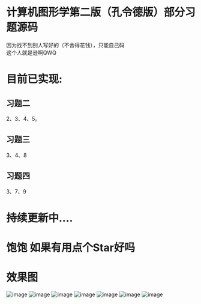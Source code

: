 # 计算机图形学第二版（孔令德版）部分习题源码  
因为找不到别人写好的（不舍得花钱），只能自己码  
这个人就是逊啊QWQ  

# 目前已实现:
## 习题二
  2、3、4、5。   
## 习题三 
  3、4、8
## 习题四  
  3、7、9
# 持续更新中....  
# 饱饱 如果有用点个Star好吗
# 效果图
![image](https://github.com/user-attachments/assets/16a1f49d-4fc9-461a-95c8-7cd0aea309de)
![image](https://github.com/user-attachments/assets/35fa99e7-1c6a-4149-a2af-dadad8ece0de)
![image](https://github.com/user-attachments/assets/81eaf807-4af3-45ba-abf0-4133b31021b8)
![image](https://github.com/user-attachments/assets/1999a4ee-0241-4f0f-8f0e-2fc31dd8d3e8)
![image](https://github.com/user-attachments/assets/55fe2464-da91-47fa-9a2a-f3efcad52fee)
![image](https://github.com/user-attachments/assets/295c082d-4cbc-4518-839f-76703bccd0d4)
![image](https://github.com/user-attachments/assets/3c3ba09f-3aa6-45db-975c-37bd16d22fb4)

